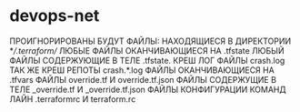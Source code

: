 # devops-net
ПРОИГНОРИРОВАНЫ БУДУТ ФАЙЛЫ:
НАХОДЯЩИЕСЯ В ДИРЕКТОРИИ **/.terraform/*
ЛЮБЫЕ ФАЙЛЫ ОКАНЧИВАЮЩИЕСЯ НА .tfstate 
ЛЮБЫЙ ФАЙЛЫ СОДЕРЖУЮЩИЕ В ТЕЛЕ .tfstate.
КРЕШ ЛОГ ФАЙЛЫ crash.log
ТАК ЖЕ КРЕШ РЕПОТЫ crash.*.log
ФАЙЛЫ ОКАНЧИВАЮЩИЕСЯ НА .tfvars
ФАЙЛЫ override.tf И override.tf.json
ФАЙЛЫ СОДЕРЖУЩИЕ В ТЕЛЕ _override.tf И _override.tf.json
ФАЙЛЫ КОНФИГУРАЦИИ КОМАНД ЛАЙН .terraformrc И terraform.rc
